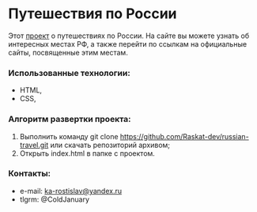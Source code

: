 # Путешествия по России

Этот [проект](https://raskat-dev.github.io/russian-travel/ "Ссылка на gh-pages") о путешествиях по России.
На сайте вы можете узнать об интересных местах РФ, а также перейти по ссылкам на официальные сайты, посвященные этим местам.

### Использованные технологии:

* HTML,
* CSS,

### Алгоритм развертки проекта:
1. Выполнить команду git clone https://github.com/Raskat-dev/russian-travel.git или скачать репозиторий архивом;
2. Открыть index.html в папке с проектом.

### Контакты:
* e-mail: ka-rostislav@yandex.ru
* tlgrm: @ColdJanuary

